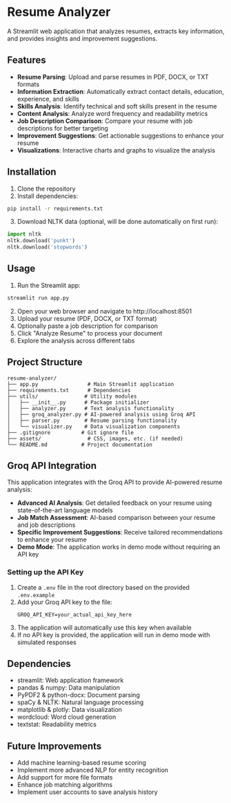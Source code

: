 # Resume Analyzer

A Streamlit web application that analyzes resumes, extracts key information, and provides insights and improvement suggestions.

## Features

- **Resume Parsing**: Upload and parse resumes in PDF, DOCX, or TXT formats
- **Information Extraction**: Automatically extract contact details, education, experience, and skills
- **Skills Analysis**: Identify technical and soft skills present in the resume
- **Content Analysis**: Analyze word frequency and readability metrics
- **Job Description Comparison**: Compare your resume with job descriptions for better targeting
- **Improvement Suggestions**: Get actionable suggestions to enhance your resume
- **Visualizations**: Interactive charts and graphs to visualize the analysis

## Installation

1. Clone the repository
2. Install dependencies:

```bash
pip install -r requirements.txt
```

3. Download NLTK data (optional, will be done automatically on first run):

```python
import nltk
nltk.download('punkt')
nltk.download('stopwords')
```

## Usage

1. Run the Streamlit app:

```bash
streamlit run app.py
```

2. Open your web browser and navigate to http://localhost:8501
3. Upload your resume (PDF, DOCX, or TXT format)
4. Optionally paste a job description for comparison
5. Click "Analyze Resume" to process your document
6. Explore the analysis across different tabs

## Project Structure

```
resume-analyzer/
├── app.py                # Main Streamlit application
├── requirements.txt      # Dependencies
├── utils/               # Utility modules
│   ├── __init__.py      # Package initializer
│   ├── analyzer.py      # Text analysis functionality
│   ├── groq_analyzer.py # AI-powered analysis using Groq API
│   ├── parser.py        # Resume parsing functionality
│   └── visualizer.py    # Data visualization components
├── .gitignore          # Git ignore file
├── assets/               # CSS, images, etc. (if needed)
└── README.md           # Project documentation
```

## Groq API Integration

This application integrates with the Groq API to provide AI-powered resume analysis:

- **Advanced AI Analysis**: Get detailed feedback on your resume using state-of-the-art language models
- **Job Match Assessment**: AI-based comparison between your resume and job descriptions
- **Specific Improvement Suggestions**: Receive tailored recommendations to enhance your resume
- **Demo Mode**: The application works in demo mode without requiring an API key

### Setting up the API Key

1. Create a `.env` file in the root directory based on the provided `.env.example`
2. Add your Groq API key to the file:
   ```
   GROQ_API_KEY=your_actual_api_key_here
   ```
3. The application will automatically use this key when available
4. If no API key is provided, the application will run in demo mode with simulated responses

## Dependencies

- streamlit: Web application framework
- pandas & numpy: Data manipulation
- PyPDF2 & python-docx: Document parsing
- spaCy & NLTK: Natural language processing
- matplotlib & plotly: Data visualization
- wordcloud: Word cloud generation
- textstat: Readability metrics

## Future Improvements

- Add machine learning-based resume scoring
- Implement more advanced NLP for entity recognition
- Add support for more file formats
- Enhance job matching algorithms
- Implement user accounts to save analysis history
